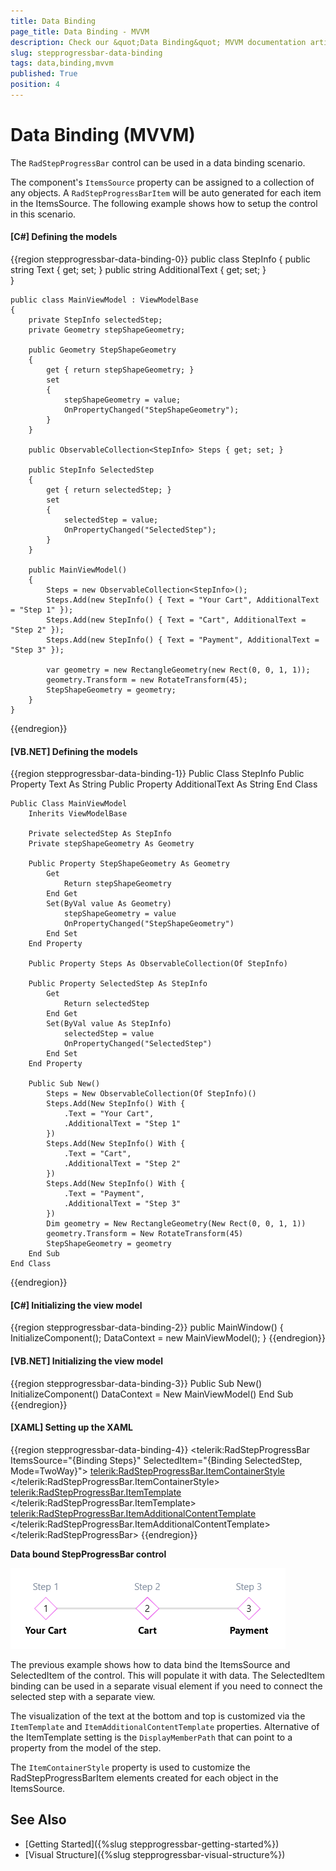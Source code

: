 ```yaml
---
title: Data Binding
page_title: Data Binding - MVVM
description: Check our &quot;Data Binding&quot; MVVM documentation article for the RadStepProgressBar control.
slug: stepprogressbar-data-binding
tags: data,binding,mvvm
published: True
position: 4
---
```


# Data Binding (MVVM)

The `RadStepProgressBar` control can be used in a data binding scenario. 

The component's `ItemsSource` property can be assigned to a collection of any objects. A `RadStepProgressBarItem` will be auto generated for each item in the ItemsSource. The following example shows how to setup the control in this scenario.

#### __[C#] Defining the models__
{{region stepprogressbar-data-binding-0}}
	public class StepInfo
	{
		public string Text { get; set; }
        public string AdditionalText { get; set; }		
	}

	public class MainViewModel : ViewModelBase
	{
		private StepInfo selectedStep;
		private Geometry stepShapeGeometry;

		public Geometry StepShapeGeometry
		{
			get { return stepShapeGeometry; }
			set 
			{ 
				stepShapeGeometry = value;
				OnPropertyChanged("StepShapeGeometry");
			}
		}

		public ObservableCollection<StepInfo> Steps { get; set; }

		public StepInfo SelectedStep
		{
			get { return selectedStep; }
			set 
			{ 
				selectedStep = value;
				OnPropertyChanged("SelectedStep");
			}
		}

		public MainViewModel()
		{
			Steps = new ObservableCollection<StepInfo>();
			Steps.Add(new StepInfo() { Text = "Your Cart", AdditionalText = "Step 1" });
			Steps.Add(new StepInfo() { Text = "Cart", AdditionalText = "Step 2" });
			Steps.Add(new StepInfo() { Text = "Payment", AdditionalText = "Step 3" });

			var geometry = new RectangleGeometry(new Rect(0, 0, 1, 1));
			geometry.Transform = new RotateTransform(45);
			StepShapeGeometry = geometry;
		}
	}
{{endregion}}

#### __[VB.NET] Defining the models__
{{region stepprogressbar-data-binding-1}}
	Public Class StepInfo
	    Public Property Text As String
	    Public Property AdditionalText As String
	End Class

	Public Class MainViewModel
	    Inherits ViewModelBase

	    Private selectedStep As StepInfo
	    Private stepShapeGeometry As Geometry

	    Public Property StepShapeGeometry As Geometry
	        Get
	            Return stepShapeGeometry
	        End Get
	        Set(ByVal value As Geometry)
	            stepShapeGeometry = value
	            OnPropertyChanged("StepShapeGeometry")
	        End Set
	    End Property

	    Public Property Steps As ObservableCollection(Of StepInfo)

	    Public Property SelectedStep As StepInfo
	        Get
	            Return selectedStep
	        End Get
	        Set(ByVal value As StepInfo)
	            selectedStep = value
	            OnPropertyChanged("SelectedStep")
	        End Set
	    End Property

	    Public Sub New()
	        Steps = New ObservableCollection(Of StepInfo)()
	        Steps.Add(New StepInfo() With {
	            .Text = "Your Cart",
	            .AdditionalText = "Step 1"
	        })
	        Steps.Add(New StepInfo() With {
	            .Text = "Cart",
	            .AdditionalText = "Step 2"
	        })
	        Steps.Add(New StepInfo() With {
	            .Text = "Payment",
	            .AdditionalText = "Step 3"
	        })
	        Dim geometry = New RectangleGeometry(New Rect(0, 0, 1, 1))
	        geometry.Transform = New RotateTransform(45)
	        StepShapeGeometry = geometry
	    End Sub
	End Class
{{endregion}}

#### __[C#] Initializing the view model__
{{region stepprogressbar-data-binding-2}}
	public MainWindow()
	{
		InitializeComponent();
		DataContext = new MainViewModel();
	}
{{endregion}}

#### __[VB.NET] Initializing the view model__
{{region stepprogressbar-data-binding-3}}
	Public Sub New()
	    InitializeComponent()
	    DataContext = New MainViewModel()
	End Sub
{{endregion}}

#### __[XAML] Setting up the XAML__
{{region stepprogressbar-data-binding-4}}
	<telerik:RadStepProgressBar ItemsSource="{Binding Steps}"
								SelectedItem="{Binding SelectedStep, Mode=TwoWay}">
		<telerik:RadStepProgressBar.ItemContainerStyle>
			<Style TargetType="telerik:RadStepProgressBarItem">
				<Setter Property="ShapeStroke" Value="#EC6CEE" />
				<Setter Property="ShapeGeometry" Value="{Binding RelativeSource={RelativeSource AncestorType=telerik:RadStepProgressBar}, Path=DataContext.StepShapeGeometry}" />
			</Style>
		</telerik:RadStepProgressBar.ItemContainerStyle>
		<telerik:RadStepProgressBar.ItemTemplate>
			<DataTemplate>
				<TextBlock Text="{Binding Text}" FontWeight="Bold" />
			</DataTemplate>
		</telerik:RadStepProgressBar.ItemTemplate>
		<telerik:RadStepProgressBar.ItemAdditionalContentTemplate>
			<DataTemplate>
				<TextBlock Text="{Binding AdditionalText}" Foreground="#8591A2" />
			</DataTemplate>
		</telerik:RadStepProgressBar.ItemAdditionalContentTemplate>
	</telerik:RadStepProgressBar>
{{endregion}}

__Data bound StepProgressBar control__  

![WPF RadStepProgressBar Bound to Data](images/stepprogressbar-data-binding-0.png)

The previous example shows how to data bind the ItemsSource and SelectedItem of the control. This will populate it with data. The SelectedItem binding can be used in a separate visual element if you need to connect the selected step with a separate view.

The visualization of the text at the bottom and top is customized via the `ItemTemplate` and `ItemAdditionalContentTemplate` properties. Alternative of the ItemTemplate setting is the `DisplayMemberPath` that can point to a property from the model of the step.

The `ItemContainerStyle` property is used to customize the RadStepProgressBarItem elements created for each object in the ItemsSource. 

## See Also
* [Getting Started]({%slug stepprogressbar-getting-started%})
* [Visual Structure]({%slug stepprogressbar-visual-structure%})
